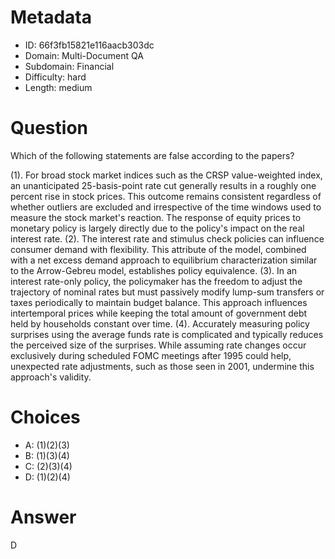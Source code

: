 # Metadata

- ID: 66f3fb15821e116aacb303dc
- Domain: Multi-Document QA
- Subdomain: Financial
- Difficulty: hard
- Length: medium

# Question

Which of the following statements are false according to the papers?

(1).  For broad stock market indices such as the CRSP value-weighted index, an unanticipated 25-basis-point rate cut generally results in a roughly one percent rise in stock prices. This outcome remains consistent regardless of whether outliers are excluded and irrespective of the time windows used to measure the stock market's reaction. The response of equity prices to monetary policy is largely directly due to the policy's impact on the real interest rate.
(2). The interest rate and stimulus check policies can influence consumer demand with flexibility. This attribute of the model, combined with a net excess demand approach to equilibrium characterization similar to the Arrow-Gebreu model, establishes policy equivalence.
(3). In an interest rate-only policy, the policymaker has the freedom to adjust the trajectory of nominal rates but must passively modify lump-sum transfers or taxes periodically to maintain budget balance. This approach influences intertemporal prices while keeping the total amount of government debt held by households constant over time.
(4). Accurately measuring policy surprises using the average funds rate is complicated and typically reduces the perceived size of the surprises. While assuming rate changes occur exclusively during scheduled FOMC meetings after 1995 could help, unexpected rate adjustments, such as those seen in 2001, undermine this approach's validity.

# Choices

- A: (1)(2)(3)
- B: (1)(3)(4)
- C: (2)(3)(4)
- D: (1)(2)(4)

# Answer

D
